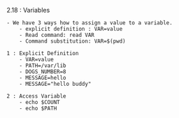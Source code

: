 2.18 : Variables

    - We have 3 ways how to assign a value to a variable.
        - explicit definition : VAR=value
        - Read command: read VAR
        - Command substitution: VAR=$(pwd)

    1 : Explicit Definition
        - VAR=value
        - PATH=/var/lib
        - DOGS_NUMBER=8
        - MESSAGE=hello
        - MESSAGE="hello buddy"

    2 : Access Variable
        - echo $COUNT
        - echo $PATH

